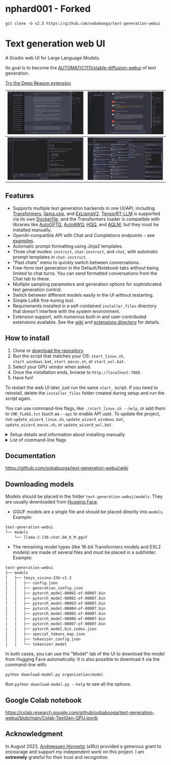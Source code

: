 # nphard001 - Forked
`git clone -b v2.5 https://github.com/oobabooga/text-generation-webui`


# Text generation web UI

A Gradio web UI for Large Language Models.

Its goal is to become the [AUTOMATIC1111/stable-diffusion-webui](https://github.com/AUTOMATIC1111/stable-diffusion-webui) of text generation.

[Try the Deep Reason extension](https://oobabooga.gumroad.com/l/deep_reason)

|![Image1](https://github.com/oobabooga/screenshots/raw/main/AFTER-INSTRUCT.png) | ![Image2](https://github.com/oobabooga/screenshots/raw/main/AFTER-CHAT.png) |
|:---:|:---:|
|![Image1](https://github.com/oobabooga/screenshots/raw/main/AFTER-DEFAULT.png) | ![Image2](https://github.com/oobabooga/screenshots/raw/main/AFTER-PARAMETERS.png) |

## Features

- Supports multiple text generation backends in one UI/API, including [Transformers](https://github.com/huggingface/transformers), [llama.cpp](https://github.com/ggerganov/llama.cpp), and [ExLlamaV2](https://github.com/turboderp-org/exllamav2). [TensorRT-LLM](https://github.com/NVIDIA/TensorRT-LLM) is supported via its own [Dockerfile](https://github.com/oobabooga/text-generation-webui/blob/main/docker/TensorRT-LLM/Dockerfile), and the Transformers loader is compatible with libraries like [AutoGPTQ](https://github.com/PanQiWei/AutoGPTQ), [AutoAWQ](https://github.com/casper-hansen/AutoAWQ), [HQQ](https://github.com/mobiusml/hqq), and [AQLM](https://github.com/Vahe1994/AQLM), but they must be installed manually.
- OpenAI-compatible API with Chat and Completions endpoints – see [examples](https://github.com/oobabooga/text-generation-webui/wiki/12-%E2%80%90-OpenAI-API#examples).
- Automatic prompt formatting using Jinja2 templates.
- Three chat modes: `instruct`, `chat-instruct`, and `chat`, with automatic prompt templates in `chat-instruct`.
- "Past chats" menu to quickly switch between conversations.
- Free-form text generation in the Default/Notebook tabs without being limited to chat turns. You can send formatted conversations from the Chat tab to these.
- Multiple sampling parameters and generation options for sophisticated text generation control.
- Switch between different models easily in the UI without restarting.
- Simple LoRA fine-tuning tool.
- Requirements installed in a self-contained `installer_files` directory that doesn't interfere with the system environment.
- Extension support, with numerous built-in and user-contributed extensions available. See the [wiki](https://github.com/oobabooga/text-generation-webui/wiki/07-%E2%80%90-Extensions) and [extensions directory](https://github.com/oobabooga/text-generation-webui-extensions) for details.

## How to install

1) Clone or [download the repository](https://github.com/oobabooga/text-generation-webui/archive/refs/heads/main.zip).
2) Run the script that matches your OS: `start_linux.sh`, `start_windows.bat`, `start_macos.sh`, or `start_wsl.bat`.
3) Select your GPU vendor when asked.
4) Once the installation ends, browse to `http://localhost:7860`.
5) Have fun!

To restart the web UI later, just run the same `start_` script. If you need to reinstall, delete the `installer_files` folder created during setup and run the script again.

You can use command-line flags, like `./start_linux.sh --help`, or add them to `CMD_FLAGS.txt` (such as `--api` to enable API use). To update the project, run `update_wizard_linux.sh`, `update_wizard_windows.bat`, `update_wizard_macos.sh`, or `update_wizard_wsl.bat`.

<details>
<summary>
Setup details and information about installing manually
</summary>

### One-click-installer

The script uses Miniconda to set up a Conda environment in the `installer_files` folder.

If you ever need to install something manually in the `installer_files` environment, you can launch an interactive shell using the cmd script: `cmd_linux.sh`, `cmd_windows.bat`, `cmd_macos.sh`, or `cmd_wsl.bat`.

* There is no need to run any of those scripts (`start_`, `update_wizard_`, or `cmd_`) as admin/root.
* To install the requirements for extensions, you can use the `extensions_reqs` script for your OS. At the end, this script will install the main requirements for the project to make sure that they take precedence in case of version conflicts.
* For additional instructions about AMD and WSL setup, consult [the documentation](https://github.com/oobabooga/text-generation-webui/wiki).
* For automated installation, you can use the `GPU_CHOICE`, `USE_CUDA118`, `LAUNCH_AFTER_INSTALL`, and `INSTALL_EXTENSIONS` environment variables. For instance: `GPU_CHOICE=A USE_CUDA118=FALSE LAUNCH_AFTER_INSTALL=FALSE INSTALL_EXTENSIONS=TRUE ./start_linux.sh`.

### Manual installation using Conda

Recommended if you have some experience with the command-line.

#### 0. Install Conda

https://docs.conda.io/en/latest/miniconda.html

On Linux or WSL, it can be automatically installed with these two commands ([source](https://educe-ubc.github.io/conda.html)):

```
curl -sL "https://repo.anaconda.com/miniconda/Miniconda3-latest-Linux-x86_64.sh" > "Miniconda3.sh"
bash Miniconda3.sh
```

#### 1. Create a new conda environment

```
conda create -n textgen python=3.11
conda activate textgen
```

#### 2. Install Pytorch

| System | GPU | Command |
|--------|---------|---------|
| Linux/WSL | NVIDIA | `pip3 install torch==2.4.1 torchvision==0.19.1 torchaudio==2.4.1 --index-url https://download.pytorch.org/whl/cu121` |
| Linux/WSL | CPU only | `pip3 install torch==2.4.1 torchvision==0.19.1 torchaudio==2.4.1 --index-url https://download.pytorch.org/whl/cpu` |
| Linux | AMD | `pip3 install torch==2.4.1 torchvision==0.19.1 torchaudio==2.4.1 --index-url https://download.pytorch.org/whl/rocm6.1` |
| MacOS + MPS | Any | `pip3 install torch==2.4.1 torchvision==0.19.1 torchaudio==2.4.1` |
| Windows | NVIDIA | `pip3 install torch==2.4.1 torchvision==0.19.1 torchaudio==2.4.1 --index-url https://download.pytorch.org/whl/cu121` |
| Windows | CPU only | `pip3 install torch==2.4.1 torchvision==0.19.1 torchaudio==2.4.1` |

The up-to-date commands can be found here: https://pytorch.org/get-started/locally/.

For NVIDIA, you also need to install the CUDA runtime libraries:

```
conda install -y -c "nvidia/label/cuda-12.1.1" cuda-runtime
```

If you need `nvcc` to compile some library manually, replace the command above with

```
conda install -y -c "nvidia/label/cuda-12.1.1" cuda
```

#### 3. Install the web UI

```
git clone https://github.com/oobabooga/text-generation-webui
cd text-generation-webui
pip install -r <requirements file according to table below>
```

Requirements file to use:

| GPU | CPU | requirements file to use |
|--------|---------|---------|
| NVIDIA | has AVX2 | `requirements.txt` |
| NVIDIA | no AVX2 | `requirements_noavx2.txt` |
| AMD | has AVX2 | `requirements_amd.txt` |
| AMD | no AVX2 | `requirements_amd_noavx2.txt` |
| CPU only | has AVX2 | `requirements_cpu_only.txt` |
| CPU only | no AVX2 | `requirements_cpu_only_noavx2.txt` |
| Apple | Intel | `requirements_apple_intel.txt` |
| Apple | Apple Silicon | `requirements_apple_silicon.txt` |

### Start the web UI

```
conda activate textgen
cd text-generation-webui
python server.py
```

Then browse to

`http://localhost:7860/?__theme=dark`

##### AMD GPU on Windows

1) Use `requirements_cpu_only.txt` or `requirements_cpu_only_noavx2.txt` in the command above.

2) Manually install llama-cpp-python using the appropriate command for your hardware: [Installation from PyPI](https://github.com/abetlen/llama-cpp-python#installation-with-hardware-acceleration).
    * Use the `LLAMA_HIPBLAS=on` toggle.
    * Note the [Windows remarks](https://github.com/abetlen/llama-cpp-python#windows-remarks).

3) Manually install AutoGPTQ: [Installation](https://github.com/PanQiWei/AutoGPTQ#install-from-source).
    * Perform the from-source installation - there are no prebuilt ROCm packages for Windows.

##### Older NVIDIA GPUs

1) For Kepler GPUs and older, you will need to install CUDA 11.8 instead of 12:

```
pip3 install torch==2.4.1 torchvision==0.19.1 torchaudio==2.4.1 --index-url https://download.pytorch.org/whl/cu118
conda install -y -c "nvidia/label/cuda-11.8.0" cuda-runtime
```

2) bitsandbytes >= 0.39 may not work. In that case, to use `--load-in-8bit`, you may have to downgrade like this:
    * Linux: `pip install bitsandbytes==0.38.1`
    * Windows: `pip install https://github.com/jllllll/bitsandbytes-windows-webui/raw/main/bitsandbytes-0.38.1-py3-none-any.whl`

##### Manual install

The `requirements*.txt` above contain various wheels precompiled through GitHub Actions. If you wish to compile things manually, or if you need to because no suitable wheels are available for your hardware, you can use `requirements_nowheels.txt` and then install your desired loaders manually.

### Alternative: Docker

```
For NVIDIA GPU:
ln -s docker/{nvidia/Dockerfile,nvidia/docker-compose.yml,.dockerignore} .
For AMD GPU: 
ln -s docker/{amd/Dockerfile,intel/docker-compose.yml,.dockerignore} .
For Intel GPU:
ln -s docker/{intel/Dockerfile,amd/docker-compose.yml,.dockerignore} .
For CPU only
ln -s docker/{cpu/Dockerfile,cpu/docker-compose.yml,.dockerignore} .
cp docker/.env.example .env
#Create logs/cache dir : 
mkdir -p logs cache
# Edit .env and set: 
#   TORCH_CUDA_ARCH_LIST based on your GPU model
#   APP_RUNTIME_GID      your host user's group id (run `id -g` in a terminal)
#   BUILD_EXTENIONS      optionally add comma separated list of extensions to build
# Edit CMD_FLAGS.txt and add in it the options you want to execute (like --listen --cpu)
# 
docker compose up --build
```

* You need to have Docker Compose v2.17 or higher installed. See [this guide](https://github.com/oobabooga/text-generation-webui/wiki/09-%E2%80%90-Docker) for instructions.
* For additional docker files, check out [this repository](https://github.com/Atinoda/text-generation-webui-docker).

### Updating the requirements

From time to time, the `requirements*.txt` change. To update, use these commands:

```
conda activate textgen
cd text-generation-webui
pip install -r <requirements file that you have used> --upgrade
```
</details>

<details>
<summary>
List of command-line flags
</summary>

```txt
usage: server.py [-h] [--multi-user] [--character CHARACTER] [--model MODEL] [--lora LORA [LORA ...]] [--model-dir MODEL_DIR] [--lora-dir LORA_DIR] [--model-menu] [--settings SETTINGS]
                 [--extensions EXTENSIONS [EXTENSIONS ...]] [--verbose] [--idle-timeout IDLE_TIMEOUT] [--loader LOADER] [--cpu] [--auto-devices] [--gpu-memory GPU_MEMORY [GPU_MEMORY ...]]
                 [--cpu-memory CPU_MEMORY] [--disk] [--disk-cache-dir DISK_CACHE_DIR] [--load-in-8bit] [--bf16] [--no-cache] [--trust-remote-code] [--force-safetensors] [--no_use_fast]
                 [--use_flash_attention_2] [--use_eager_attention] [--torch-compile] [--load-in-4bit] [--use_double_quant] [--compute_dtype COMPUTE_DTYPE] [--quant_type QUANT_TYPE] [--flash-attn]
                 [--tensorcores] [--n_ctx N_CTX] [--threads THREADS] [--threads-batch THREADS_BATCH] [--no_mul_mat_q] [--n_batch N_BATCH] [--no-mmap] [--mlock] [--n-gpu-layers N_GPU_LAYERS]
                 [--tensor_split TENSOR_SPLIT] [--numa] [--logits_all] [--no_offload_kqv] [--cache-capacity CACHE_CAPACITY] [--row_split] [--streaming-llm] [--attention-sink-size ATTENTION_SINK_SIZE]
                 [--tokenizer-dir TOKENIZER_DIR] [--gpu-split GPU_SPLIT] [--autosplit] [--max_seq_len MAX_SEQ_LEN] [--cfg-cache] [--no_flash_attn] [--no_xformers] [--no_sdpa]
                 [--num_experts_per_token NUM_EXPERTS_PER_TOKEN] [--enable_tp] [--hqq-backend HQQ_BACKEND] [--cpp-runner] [--cache_type CACHE_TYPE] [--deepspeed] [--nvme-offload-dir NVME_OFFLOAD_DIR]
                 [--local_rank LOCAL_RANK] [--alpha_value ALPHA_VALUE] [--rope_freq_base ROPE_FREQ_BASE] [--compress_pos_emb COMPRESS_POS_EMB] [--listen] [--listen-port LISTEN_PORT]
                 [--listen-host LISTEN_HOST] [--share] [--auto-launch] [--gradio-auth GRADIO_AUTH] [--gradio-auth-path GRADIO_AUTH_PATH] [--ssl-keyfile SSL_KEYFILE] [--ssl-certfile SSL_CERTFILE]
                 [--subpath SUBPATH] [--old-colors] [--api] [--public-api] [--public-api-id PUBLIC_API_ID] [--api-port API_PORT] [--api-key API_KEY] [--admin-key ADMIN_KEY] [--api-enable-ipv6]
                 [--api-disable-ipv4] [--nowebui] [--multimodal-pipeline MULTIMODAL_PIPELINE] [--cache_4bit] [--cache_8bit] [--chat-buttons] [--triton] [--no_inject_fused_mlp] [--no_use_cuda_fp16]
                 [--desc_act] [--disable_exllama] [--disable_exllamav2] [--wbits WBITS] [--groupsize GROUPSIZE]

Text generation web UI

options:
  -h, --help                                     show this help message and exit

Basic settings:
  --multi-user                                   Multi-user mode. Chat histories are not saved or automatically loaded. Warning: this is likely not safe for sharing publicly.
  --character CHARACTER                          The name of the character to load in chat mode by default.
  --model MODEL                                  Name of the model to load by default.
  --lora LORA [LORA ...]                         The list of LoRAs to load. If you want to load more than one LoRA, write the names separated by spaces.
  --model-dir MODEL_DIR                          Path to directory with all the models.
  --lora-dir LORA_DIR                            Path to directory with all the loras.
  --model-menu                                   Show a model menu in the terminal when the web UI is first launched.
  --settings SETTINGS                            Load the default interface settings from this yaml file. See settings-template.yaml for an example. If you create a file called settings.yaml, this
                                                 file will be loaded by default without the need to use the --settings flag.
  --extensions EXTENSIONS [EXTENSIONS ...]       The list of extensions to load. If you want to load more than one extension, write the names separated by spaces.
  --verbose                                      Print the prompts to the terminal.
  --idle-timeout IDLE_TIMEOUT                    Unload model after this many minutes of inactivity. It will be automatically reloaded when you try to use it again.

Model loader:
  --loader LOADER                                Choose the model loader manually, otherwise, it will get autodetected. Valid options: Transformers, llama.cpp, llamacpp_HF, ExLlamav2_HF, ExLlamav2,
                                                 HQQ, TensorRT-LLM.

Transformers/Accelerate:
  --cpu                                          Use the CPU to generate text. Warning: Training on CPU is extremely slow.
  --auto-devices                                 Automatically split the model across the available GPU(s) and CPU.
  --gpu-memory GPU_MEMORY [GPU_MEMORY ...]       Maximum GPU memory in GiB to be allocated per GPU. Example: --gpu-memory 10 for a single GPU, --gpu-memory 10 5 for two GPUs. You can also set values
                                                 in MiB like --gpu-memory 3500MiB.
  --cpu-memory CPU_MEMORY                        Maximum CPU memory in GiB to allocate for offloaded weights. Same as above.
  --disk                                         If the model is too large for your GPU(s) and CPU combined, send the remaining layers to the disk.
  --disk-cache-dir DISK_CACHE_DIR                Directory to save the disk cache to. Defaults to "cache".
  --load-in-8bit                                 Load the model with 8-bit precision (using bitsandbytes).
  --bf16                                         Load the model with bfloat16 precision. Requires NVIDIA Ampere GPU.
  --no-cache                                     Set use_cache to False while generating text. This reduces VRAM usage slightly, but it comes at a performance cost.
  --trust-remote-code                            Set trust_remote_code=True while loading the model. Necessary for some models.
  --force-safetensors                            Set use_safetensors=True while loading the model. This prevents arbitrary code execution.
  --no_use_fast                                  Set use_fast=False while loading the tokenizer (it's True by default). Use this if you have any problems related to use_fast.
  --use_flash_attention_2                        Set use_flash_attention_2=True while loading the model.
  --use_eager_attention                          Set attn_implementation= eager while loading the model.
  --torch-compile                                Compile the model with torch.compile for improved performance.

bitsandbytes 4-bit:
  --load-in-4bit                                 Load the model with 4-bit precision (using bitsandbytes).
  --use_double_quant                             use_double_quant for 4-bit.
  --compute_dtype COMPUTE_DTYPE                  compute dtype for 4-bit. Valid options: bfloat16, float16, float32.
  --quant_type QUANT_TYPE                        quant_type for 4-bit. Valid options: nf4, fp4.

llama.cpp:
  --flash-attn                                   Use flash-attention.
  --tensorcores                                  NVIDIA only: use llama-cpp-python compiled without GGML_CUDA_FORCE_MMQ. This may improve performance on newer cards.
  --n_ctx N_CTX                                  Size of the prompt context.
  --threads THREADS                              Number of threads to use.
  --threads-batch THREADS_BATCH                  Number of threads to use for batches/prompt processing.
  --no_mul_mat_q                                 Disable the mulmat kernels.
  --n_batch N_BATCH                              Maximum number of prompt tokens to batch together when calling llama_eval.
  --no-mmap                                      Prevent mmap from being used.
  --mlock                                        Force the system to keep the model in RAM.
  --n-gpu-layers N_GPU_LAYERS                    Number of layers to offload to the GPU.
  --tensor_split TENSOR_SPLIT                    Split the model across multiple GPUs. Comma-separated list of proportions. Example: 60,40.
  --numa                                         Activate NUMA task allocation for llama.cpp.
  --logits_all                                   Needs to be set for perplexity evaluation to work. Otherwise, ignore it, as it makes prompt processing slower.
  --no_offload_kqv                               Do not offload the K, Q, V to the GPU. This saves VRAM but reduces the performance.
  --cache-capacity CACHE_CAPACITY                Maximum cache capacity (llama-cpp-python). Examples: 2000MiB, 2GiB. When provided without units, bytes will be assumed.
  --row_split                                    Split the model by rows across GPUs. This may improve multi-gpu performance.
  --streaming-llm                                Activate StreamingLLM to avoid re-evaluating the entire prompt when old messages are removed.
  --attention-sink-size ATTENTION_SINK_SIZE      StreamingLLM: number of sink tokens. Only used if the trimmed prompt does not share a prefix with the old prompt.
  --tokenizer-dir TOKENIZER_DIR                  Load the tokenizer from this folder. Meant to be used with llamacpp_HF through the command-line.

ExLlamaV2:
  --gpu-split GPU_SPLIT                          Comma-separated list of VRAM (in GB) to use per GPU device for model layers. Example: 20,7,7.
  --autosplit                                    Autosplit the model tensors across the available GPUs. This causes --gpu-split to be ignored.
  --max_seq_len MAX_SEQ_LEN                      Maximum sequence length.
  --cfg-cache                                    ExLlamav2_HF: Create an additional cache for CFG negative prompts. Necessary to use CFG with that loader.
  --no_flash_attn                                Force flash-attention to not be used.
  --no_xformers                                  Force xformers to not be used.
  --no_sdpa                                      Force Torch SDPA to not be used.
  --num_experts_per_token NUM_EXPERTS_PER_TOKEN  Number of experts to use for generation. Applies to MoE models like Mixtral.
  --enable_tp                                    Enable Tensor Parallelism (TP) in ExLlamaV2.

HQQ:
  --hqq-backend HQQ_BACKEND                      Backend for the HQQ loader. Valid options: PYTORCH, PYTORCH_COMPILE, ATEN.

TensorRT-LLM:
  --cpp-runner                                   Use the ModelRunnerCpp runner, which is faster than the default ModelRunner but doesn't support streaming yet.

Cache:
  --cache_type CACHE_TYPE                        KV cache type; valid options: llama.cpp - fp16, q8_0, q4_0; ExLlamaV2 - fp16, fp8, q8, q6, q4.

DeepSpeed:
  --deepspeed                                    Enable the use of DeepSpeed ZeRO-3 for inference via the Transformers integration.
  --nvme-offload-dir NVME_OFFLOAD_DIR            DeepSpeed: Directory to use for ZeRO-3 NVME offloading.
  --local_rank LOCAL_RANK                        DeepSpeed: Optional argument for distributed setups.

RoPE:
  --alpha_value ALPHA_VALUE                      Positional embeddings alpha factor for NTK RoPE scaling. Use either this or compress_pos_emb, not both.
  --rope_freq_base ROPE_FREQ_BASE                If greater than 0, will be used instead of alpha_value. Those two are related by rope_freq_base = 10000 * alpha_value ^ (64 / 63).
  --compress_pos_emb COMPRESS_POS_EMB            Positional embeddings compression factor. Should be set to (context length) / (model's original context length). Equal to 1/rope_freq_scale.

Gradio:
  --listen                                       Make the web UI reachable from your local network.
  --listen-port LISTEN_PORT                      The listening port that the server will use.
  --listen-host LISTEN_HOST                      The hostname that the server will use.
  --share                                        Create a public URL. This is useful for running the web UI on Google Colab or similar.
  --auto-launch                                  Open the web UI in the default browser upon launch.
  --gradio-auth GRADIO_AUTH                      Set Gradio authentication password in the format "username:password". Multiple credentials can also be supplied with "u1:p1,u2:p2,u3:p3".
  --gradio-auth-path GRADIO_AUTH_PATH            Set the Gradio authentication file path. The file should contain one or more user:password pairs in the same format as above.
  --ssl-keyfile SSL_KEYFILE                      The path to the SSL certificate key file.
  --ssl-certfile SSL_CERTFILE                    The path to the SSL certificate cert file.
  --subpath SUBPATH                              Customize the subpath for gradio, use with reverse proxy
  --old-colors                                   Use the legacy Gradio colors, before the December/2024 update.

API:
  --api                                          Enable the API extension.
  --public-api                                   Create a public URL for the API using Cloudfare.
  --public-api-id PUBLIC_API_ID                  Tunnel ID for named Cloudflare Tunnel. Use together with public-api option.
  --api-port API_PORT                            The listening port for the API.
  --api-key API_KEY                              API authentication key.
  --admin-key ADMIN_KEY                          API authentication key for admin tasks like loading and unloading models. If not set, will be the same as --api-key.
  --api-enable-ipv6                              Enable IPv6 for the API
  --api-disable-ipv4                             Disable IPv4 for the API
  --nowebui                                      Do not launch the Gradio UI. Useful for launching the API in standalone mode.

Multimodal:
  --multimodal-pipeline MULTIMODAL_PIPELINE      The multimodal pipeline to use. Examples: llava-7b, llava-13b.
```

</details>

## Documentation

https://github.com/oobabooga/text-generation-webui/wiki

## Downloading models

Models should be placed in the folder `text-generation-webui/models`. They are usually downloaded from [Hugging Face](https://huggingface.co/models?pipeline_tag=text-generation&sort=downloads).

* GGUF models are a single file and should be placed directly into `models`. Example:

```
text-generation-webui
└── models
    └── llama-2-13b-chat.Q4_K_M.gguf
```

* The remaining model types (like 16-bit Transformers models and EXL2 models) are made of several files and must be placed in a subfolder. Example:

```
text-generation-webui
├── models
│   ├── lmsys_vicuna-33b-v1.3
│   │   ├── config.json
│   │   ├── generation_config.json
│   │   ├── pytorch_model-00001-of-00007.bin
│   │   ├── pytorch_model-00002-of-00007.bin
│   │   ├── pytorch_model-00003-of-00007.bin
│   │   ├── pytorch_model-00004-of-00007.bin
│   │   ├── pytorch_model-00005-of-00007.bin
│   │   ├── pytorch_model-00006-of-00007.bin
│   │   ├── pytorch_model-00007-of-00007.bin
│   │   ├── pytorch_model.bin.index.json
│   │   ├── special_tokens_map.json
│   │   ├── tokenizer_config.json
│   │   └── tokenizer.model
```

In both cases, you can use the "Model" tab of the UI to download the model from Hugging Face automatically. It is also possible to download it via the command-line with:

```
python download-model.py organization/model
```

Run `python download-model.py --help` to see all the options.

## Google Colab notebook

https://colab.research.google.com/github/oobabooga/text-generation-webui/blob/main/Colab-TextGen-GPU.ipynb

## Acknowledgment

In August 2023, [Andreessen Horowitz](https://a16z.com/) (a16z) provided a generous grant to encourage and support my independent work on this project. I am **extremely** grateful for their trust and recognition.
